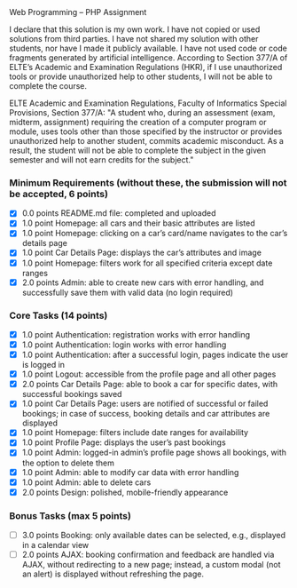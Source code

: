 <Arif Zulfugarov> 
<NQOS3O>
Web Programming – PHP Assignment

I declare that this solution is my own work. I have not copied or used solutions from third parties. I have not shared my solution with other students, nor have I made it publicly available. I have not used code or code fragments generated by artificial intelligence. According to Section 377/A of ELTE’s Academic and Examination Regulations (HKR), if I use unauthorized tools or provide unauthorized help to other students, I will not be able to complete the course.

ELTE Academic and Examination Regulations, Faculty of Informatics Special Provisions, Section 377/A: "A student who, during an assessment (exam, midterm, assignment) requiring the creation of a computer program or module, uses tools other than those specified by the instructor or provides unauthorized help to another student, commits academic misconduct. As a result, the student will not be able to complete the subject in the given semester and will not earn credits for the subject."

### Minimum Requirements (without these, the submission will not be accepted, 6 points) 
- [X] 0.0 points README.md file: completed and uploaded 
- [X] 1.0 point Homepage: all cars and their basic attributes are listed 
- [X] 1.0 point Homepage: clicking on a car’s card/name navigates to the car’s details page 
- [X] 1.0 point Car Details Page: displays the car’s attributes and image 
- [X] 1.0 point Homepage: filters work for all specified criteria except date ranges 
- [X] 2.0 points Admin: able to create new cars with error handling, and successfully save them with valid data (no login required) 

### Core Tasks (14 points) 
- [X] 1.0 point Authentication: registration works with error handling 
- [X] 1.0 point Authentication: login works with error handling 
- [X] 1.0 point Authentication: after a successful login, pages indicate the user is logged in 
- [X] 1.0 point Logout: accessible from the profile page and all other pages 
- [X] 2.0 points Car Details Page: able to book a car for specific dates, with successful bookings saved 
- [X] 1.0 point Car Details Page: users are notified of successful or failed bookings; in case of success, booking details and car attributes are displayed 
- [X] 1.0 point Homepage: filters include date ranges for availability 
- [X] 1.0 point Profile Page: displays the user’s past bookings 
- [X] 1.0 point Admin: logged-in admin’s profile page shows all bookings, with the option to delete them 
- [X] 1.0 point Admin: able to modify car data with error handling 
- [X] 1.0 point Admin: able to delete cars 
- [X] 2.0 points Design: polished, mobile-friendly appearance 

### Bonus Tasks (max 5 points) 
- [ ] 3.0 points Booking: only available dates can be selected, e.g., displayed in a calendar view 
- [ ] 2.0 points AJAX: booking confirmation and feedback are handled via AJAX, without redirecting to a new page; instead, a custom modal (not an alert) is displayed without refreshing the page.